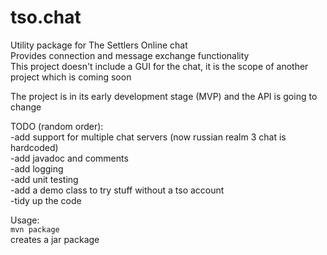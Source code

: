 # tso.chat

Utility package for The Settlers Online chat  
Provides connection and message exchange functionality  
This project doesn't include a GUI for the chat, it is the scope of another project which is coming soon  

The project is in its early development stage (MVP) and the API is going to change  

TODO (random order):  
-add support for multiple chat servers (now russian realm 3 chat is hardcoded)  
-add javadoc and comments  
-add logging  
-add unit testing  
-add a demo class to try stuff without a tso account  
-tidy up the code  

Usage:  
```mvn package```  
creates a jar package  
